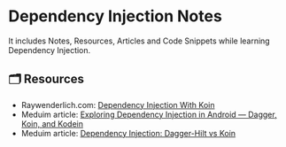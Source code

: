 # Dependency Injection Notes
It includes Notes, Resources, Articles and Code Snippets while learning Dependency Injection.


## 🗂 Resources
- Raywenderlich.com: [Dependency Injection With Koin](https://www.raywenderlich.com/9457-dependency-injection-with-koin)
- Meduim article: [Exploring Dependency Injection in Android — Dagger, Koin, and Kodein](https://proandroiddev.com/exploring-dependency-injection-in-android-dagger-koin-and-kodein-e219a764be52)
- Meduim article: [Dependency Injection: Dagger-Hilt vs Koin](https://medium.com/gradeup/dependency-injection-dagger-hilt-vs-koin-ab2f7f85e6c6)

